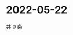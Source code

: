 # 2022-05-22

共 0 条

<!-- BEGIN WEIBO -->
<!-- 最后更新时间 Sun May 22 2022 01:15:56 GMT+0800 (China Standard Time) -->

<!-- END WEIBO -->

